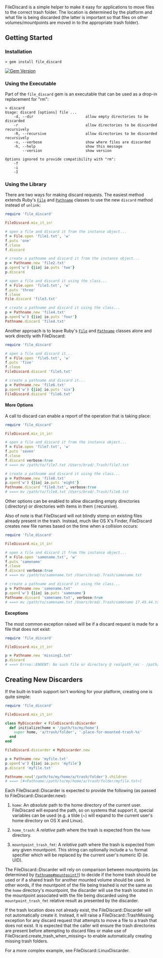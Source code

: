 FileDiscard is a simple helper to make it easy for applications to move files to the correct trash folder. The location is determined by the platform and what file is being discarded (the latter is important so that files on other volumes/mountpoints are moved in to the appropriate trash folder).

## Getting Started

### Installation

```shell
> gem install file_discard
```

[![Gem Version](https://badge.fury.io/rb/file_discard.svg)](http://badge.fury.io/rb/file_discard)

### Using the Executable

Part of the `file_discard` gem is an executable that can be used as a drop-in replacement for "rm":

```shell
> discard
Usage: discard [options] file ...
    -d, --dir                        allow empty directories to be discarded
    -r                               allow directories to be discarded recursively
    -R, --recursive                  allow directories to be discarded recursively
    -v, --verbose                    show where files are discarded
    -h, --help                       show this message
        --version                    show version

Options ignored to provide compatibility with "rm":
    -f
    -i
    -I
```

### Using the Library

There are two ways for making discard requests. The easiest method extends Ruby's [`File`](http://www.ruby-doc.org/core/File.html) and [`Pathname`](http://www.ruby-doc.org/stdlib/libdoc/pathname/rdoc/Pathname.html) classes to use the new `discard` method instead of `unlink`:

```ruby
require 'file_discard'

FileDiscard.mix_it_in!

# open a file and discard it from the instance object...
f = File.open 'file1.txt', 'w'
f.puts 'one'
f.close
f.discard

# create a pathname and discard it from the instance object...
p = Pathname.new 'file2.txt'
p.open('w') {|io| io.puts 'two'}
p.discard

# open a file and discard it using the class...
f = File.open 'file3.txt', 'w'
f.puts 'three'
f.close
File.discard 'file3.txt'

# create a pathname and discard it using the class...
p = Pathname.new 'file4.txt'
p.open('w') {|io| io.puts 'four'}
Pathname.discard 'file4.txt'
```

Another approach is to leave Ruby's [`File`](http://www.ruby-doc.org/core/File.html) and [`Pathname`](http://www.ruby-doc.org/stdlib/libdoc/pathname/rdoc/Pathname.html) classes alone and work directly with FileDiscard:

```ruby
require 'file_discard'

# open a file and discard it...
f = File.open 'file5.txt', 'w'
f.puts 'five'
f.close
FileDiscard.discard 'file5.txt'

# create a pathname and discard it...
p = Pathname.new 'file6.txt'
p.open('w') {|io| io.puts 'six'}
FileDiscard.discard 'file6.txt'
```

#### More Options

A call to discard can enable a report of the operation that is taking place:

```ruby
require 'file_discard'

FileDiscard.mix_it_in!

# open a file and discard it from the instance object...
f = File.open 'file7.txt', 'w'
f.puts 'seven'
f.close
f.discard verbose:true
# ===> mv /path/to/file7.txt /Users/brad/.Trash/file7.txt

# create a pathname and discard it using the class...
p = Pathname.new 'file8.txt'
p.open('w') {|io| io.puts 'eight'}
Pathname.discard 'file8.txt', verbose:true
# ===> mv /path/to/file8.txt /Users/brad/.Trash/file8.txt
```

Other options can be enabled to allow discarding empty directories (:directory) or directories with items in them (:recursive).

Also of note is that FileDiscard will not blindly stomp on existing files already present in the trash. Instead, much like OS X's Finder, FileDiscard creates new file names based on the time when a collision occurs:

```ruby
require 'file_discard'

FileDiscard.mix_it_in!

# open a file and discard it from the instance object...
f = File.open 'samename.txt', 'w'
f.puts 'samename'
f.close
f.discard verbose:true
# ===> mv /path/to/samename.txt /Users/brad/.Trash/samename.txt

# create a pathname and discard it using the class...
p = Pathname.new 'samename.txt'
p.open('w') {|io| io.puts 'samename'}
Pathname.discard 'samename.txt', verbose:true
# ===> mv /path/to/samename.txt /Users/brad/.Trash/samename 17.49.44.txt
```

#### Exceptions

The most common exception raised will be if a discard request is made for a file that does not exist:

```ruby
require 'file_discard'

FileDiscard.mix_it_in!

p = Pathname.new 'missing1.txt'
p.discard
# ===> Errno::ENOENT: No such file or directory @ realpath_rec - /path/to/missing1.txt
```

## Creating New Discarders

If the built-in trash support isn't working for your platform, creating one is quite simple:

```ruby
require 'file_discard'

FileDiscard.mix_it_in!

class MyDiscarder < FileDiscard::Discarder
  def initialize(home = '/path/to/my/home')
    super home, 'a/trash/folder', '.place-for-mounted-trash-%s'
  end
end

FileDiscard.discarder = MyDiscarder.new

p = Pathname.new 'myfile.txt'
p.open('w') {|io| io.puts 'myfile'}
p.discard 'myfile.txt'

Pathname.new('/path/to/my/home/a/trash/folder').children
# ===> [#<Pathname:/path/to/my/home/a/trash/folder/myfile.txt>]
```

Each FileDiscard::Discarder is expected to provide the following (as passed to FileDiscard::Discarder.new):

1. `home`: An _absolute_ path to the home directory of the current user. FileDiscard will expand the path, so on systems that support it, special variables can be used (e.g. a tilde (~) will expand to the current user's home directory on OS X and Linux).

2. `home_trash`: A _relative_ path where the trash is expected from the `home` directory.

3. `mountpoint_trash_fmt`: A _relative_ path where the trash is expected from any given mountpoint. This string can optionally include a `%s` format specifier which will be replaced by the current user's numeric ID (ie. UID).

The FileDiscard::Discarder will rely on comparison between mountpoints (as determined by [`Pathname#mountpoint?`](http://www.ruby-doc.org/stdlib/libdoc/pathname/rdoc/Pathname.html#method-i-mountpoint-3F)) to decide if the home trash should be used or if a shared trash for another mounted volume should be used. In other words, if the mountpoint of the file being trashed is _not_ the same as the `home` directory's mountpoint, the discarder will use the trash located in the mountpoint associated with the file being discarded using the `mountpoint_trash_fmt` relative result as presented by the discarder.

If the trash location does not already exist, the FileDiscard::Discarder will not automatically create it. Instead, it will raise a FileDiscard::TrashMissing exception for any discard request that attempts to move a file to a trash that does not exist. It is expected that the caller will ensure the trash directories are present before attempting to discard files or make use of FileDiscard.create_trash_when_missing= to enable automatically creating missing trash folders.

For a more complex example, see FileDiscard::LinuxDiscarder.